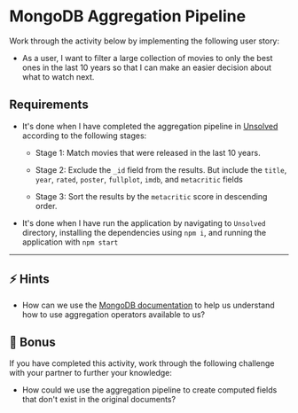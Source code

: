 # MongoDB Aggregation Pipeline

Work through the activity below by implementing the following user story:

- As a user, I want to filter a large collection of movies to only the best ones in the last 10 years so that I can make an easier decision about what to watch next.

## Requirements

- It's done when I have completed the aggregation pipeline in [Unsolved](../Unsolved/routes/api/movieRoutes.js) according to the following stages:

  - Stage 1: Match movies that were released in the last 10 years.

  - Stage 2: Exclude the `_id` field from the results. But include the `title`, `year`, `rated`, `poster`, `fullplot`, `imdb`, and `metacritic` fields

  - Stage 3: Sort the results by the `metacritic` score in descending order.

- It's done when I have run the application by navigating to `Unsolved` directory, installing the dependencies using `npm i`, and running the application with `npm start`

---

## ⚡ Hints

- How can we use the [MongoDB documentation](https://docs.mongodb.com/manual/core/aggregation-pipeline/) to help us understand how to use aggregation operators available to us?

## 🥇 Bonus

If you have completed this activity, work through the following challenge with your partner to further your knowledge:

- How could we use the aggregation pipeline to create computed fields that don't exist in the original documents?
